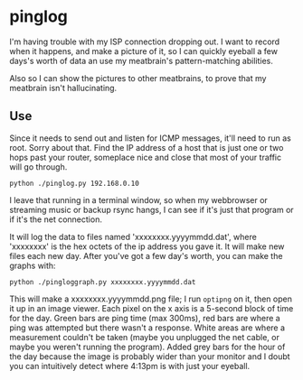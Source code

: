 pinglog
=======

I'm having trouble with my ISP connection dropping out.  I want to record
when it happens, and make a picture of it, so I can quickly eyeball a
few days's worth of data an use my meatbrain's pattern-matching abilities.

Also so I can show the pictures to other meatbrains, to prove that my
meatbrain isn't hallucinating.

Use
---
Since it needs to send out and listen for ICMP messages, it'll need to run
as root.  Sorry about that.  Find the IP address of a host that is just one
or two hops past your router, someplace nice and close that most of your
traffic will go through.

    python ./pinglog.py 192.168.0.10

I leave that running in a terminal window, so when my webbrowser or
streaming music or backup rsync hangs, I can see if it's just that
program or if it's the net connection.

It will log the data to files named 'xxxxxxxx.yyyymmdd.dat', where 'xxxxxxxx'
is the hex octets of the ip address you gave it.  It will make new files
each new day.  After you've got a few day's worth, you can make the graphs
with:

    python ./pingloggraph.py xxxxxxxx.yyyymmdd.dat

This will make a xxxxxxxx.yyyymmdd.png file; I run `optipng` on it, then
open it up in an image viewer.  Each pixel on the x axis is a 5-second block
of time for the day.  Green bars are ping time (max 300ms), red bars are where
a ping was attempted but there wasn't a response.  White areas are where a
measurement couldn't be taken (maybe you unplugged the net cable, or maybe
you weren't running the program).  Added grey bars for the hour of the day
because the image is probably wider than your monitor and I doubt you can
intuitively detect where 4:13pm is with just your eyeball.

